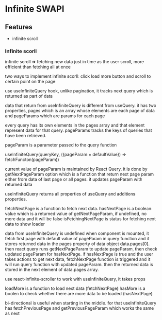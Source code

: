 # Infinite SWAPI

## Features

-   infinite scroll

### Infinite scorll

infinite scroll => fetching new data just in time as the user scroll, more efficient than fetching all at once

two ways to implement infinite scorll: click load more button and scroll to certain point on the page

use useInfiniteQuery hook, unlike pagination, it tracks next query which is returned as part of data

data that return from useInfiniteQuery is different from useQuery. it has two properties, pages which is an array whose elements are each page of data and pageParams which are params for each page

every query has its own elements in the pages array and that element represent data for that query.
pageParams tracks the keys of queries that have been retrieved.

pageParam is a parameter passed to the query function

useInfiniteQuery(queryKey, ({pageParam = defaultValue}) => fetchFuncton(pageParam))

current value of pageParam is maintained by React Query. it is done by getNextPageParam option which is a function that return next page param either from data of last page or all pages. it updates pageParam with returned data

useInfiniteQuery returns all properties of useQuery and additions properties.

fetchNextPage is a function to fetch next data.
hasNextPage is a boolean value which is a returned value of getNextPageParam, if undefined, no more data and it will be false
isFetchingNextPage is status for fetching next data to show loader

data from useInfiniteQuery is undefined when component is mounted, it fetch first page with default value of pageParam in query function and it stores returned data in the pages property of data object data.pages[0]. then react query runs getNextPageParam to update pageParam, then check updated pageParam for hasNextPage. if hasNextPage is true and the user takes actions to get next data, fetchNextPage function is triggered and it will run query function with updated pageParam. then the returned data is stored in the next element of data.pages array.

use react-infinite-scroller to work with useInfiniteQuery, it takes props

loadMore is a function to load next data (fetchNextPage)
hasMore is a boolen to check whether there are more data to be loaded (hasNextPage)

bi-directional is useful when starting in the middle. for that useInfiniteQuery has fetchPreviousPage and getPreviousPageParam which works the same as next